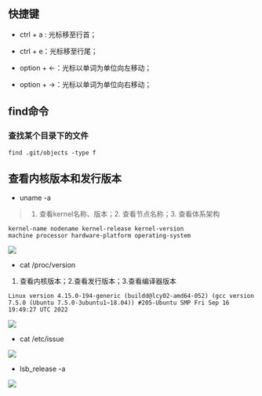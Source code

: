 ## 快捷键

- ctrl + a : 光标移至行首；

- ctrl + e：光标移至行尾；

- option + <-：光标以单词为单位向左移动；

- option + ->：光标以单词为单位向右移动；

## find命令

### 查找某个目录下的文件

```
find .git/objects -type f
```



## 查看内核版本和发行版本

- uname -a

> 1. 查看kernel名称、版本；2. 查看节点名称；3. 查看体系架构

```
kernel-name nodename kernel-release kernel-version
machine processor hardware-platform operating-system
```

![](/Users/lql/Library/Application%20Support/marktext/images/2022-11-24-09-05-43-image.png)

- cat /proc/version
1. 查看内核版本；2.查看发行版本；3.查看编译器版本

```
Linux version 4.15.0-194-generic (buildd@lcy02-amd64-052) (gcc version 7.5.0 (Ubuntu 7.5.0-3ubuntu1~18.04)) #205-Ubuntu SMP Fri Sep 16 19:49:27 UTC 2022
```

![](/Users/lql/Library/Application%20Support/marktext/images/2022-11-24-09-06-20-image.png)

- cat /etc/issue

![](/Users/lql/Library/Application%20Support/marktext/images/2022-11-24-09-04-26-image.png)

- lsb_release -a

![](/Users/lql/Library/Application%20Support/marktext/images/2022-11-24-09-07-07-image.png)

